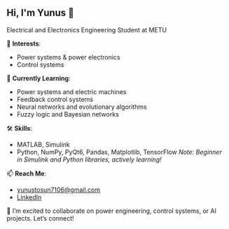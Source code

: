## Hi, I'm Yunus 👋
Electrical and Electronics Engineering Student at METU

🎯 **Interests**:
- Power systems & power electronics  
- Control systems  

🌱 **Currently Learning**:
- Power systems and electric machines  
- Feedback control systems  
- Neural networks and evolutionary algorithms  
- Fuzzy logic and Bayesian networks  

🛠️ **Skills**:
- MATLAB, Simulink
- Python, NumPy, PyQt6, Pandas, Matplotlib, TensorFlow
*Note: Beginner in Simulink and Python libraries, actively learning!*
  
📫 **Reach Me**:
- [yunustosun7106@gmail.com](mailto:yunustosun7106@gmail.com)  
- [LinkedIn](https://www.linkedin.com/in/yunus-tosun-b71a371b3/)  

🤝 I’m excited to collaborate on power engineering, control systems, or AI projects. Let’s connect!

